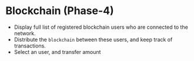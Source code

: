 # Blockchain (Phase-4)


- Display full list of registered blockchain users who are connected to the network. 
- Distribute the `blockchain` between these users, and keep track of transactions.
- Select an user, and transfer amount


